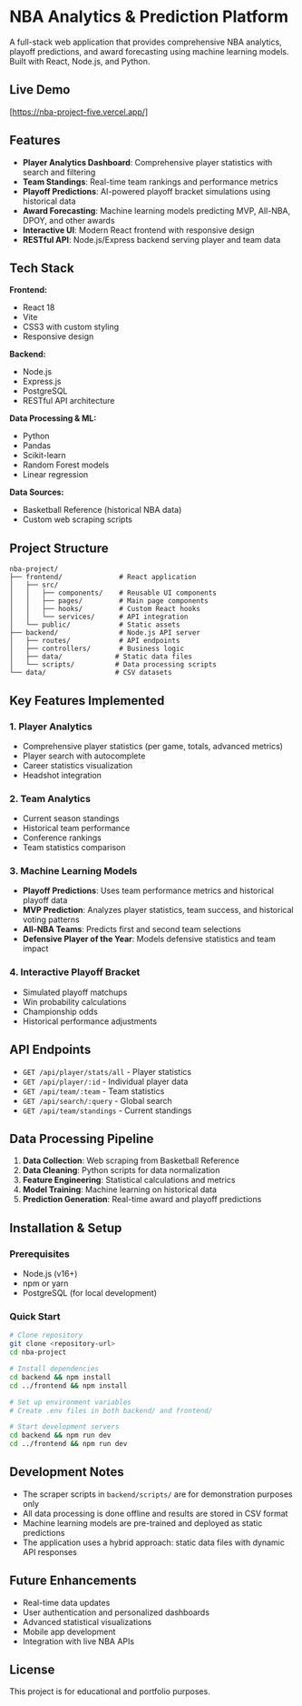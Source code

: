 # NBA Analytics & Prediction Platform

A full-stack web application that provides comprehensive NBA analytics, playoff predictions, and award forecasting using machine learning models. Built with React, Node.js, and Python.

## Live Demo

[https://nba-project-five.vercel.app/]

## Features

- **Player Analytics Dashboard**: Comprehensive player statistics with search and filtering
- **Team Standings**: Real-time team rankings and performance metrics
- **Playoff Predictions**: AI-powered playoff bracket simulations using historical data
- **Award Forecasting**: Machine learning models predicting MVP, All-NBA, DPOY, and other awards
- **Interactive UI**: Modern React frontend with responsive design
- **RESTful API**: Node.js/Express backend serving player and team data

## Tech Stack

**Frontend:**

- React 18
- Vite
- CSS3 with custom styling
- Responsive design

**Backend:**

- Node.js
- Express.js
- PostgreSQL
- RESTful API architecture

**Data Processing & ML:**

- Python
- Pandas
- Scikit-learn
- Random Forest models
- Linear regression

**Data Sources:**

- Basketball Reference (historical NBA data)
- Custom web scraping scripts

## Project Structure

```
nba-project/
├── frontend/              # React application
│   ├── src/
│   │   ├── components/    # Reusable UI components
│   │   ├── pages/         # Main page components
│   │   ├── hooks/         # Custom React hooks
│   │   └── services/      # API integration
│   └── public/            # Static assets
├── backend/               # Node.js API server
│   ├── routes/            # API endpoints
│   ├── controllers/       # Business logic
│   ├── data/             # Static data files
│   └── scripts/          # Data processing scripts
└── data/                 # CSV datasets
```

## Key Features Implemented

### 1. Player Analytics

- Comprehensive player statistics (per game, totals, advanced metrics)
- Player search with autocomplete
- Career statistics visualization
- Headshot integration

### 2. Team Analytics

- Current season standings
- Historical team performance
- Conference rankings
- Team statistics comparison

### 3. Machine Learning Models

- **Playoff Predictions**: Uses team performance metrics and historical playoff data
- **MVP Prediction**: Analyzes player statistics, team success, and historical voting patterns
- **All-NBA Teams**: Predicts first and second team selections
- **Defensive Player of the Year**: Models defensive statistics and team impact

### 4. Interactive Playoff Bracket

- Simulated playoff matchups
- Win probability calculations
- Championship odds
- Historical performance adjustments

## API Endpoints

- `GET /api/player/stats/all` - Player statistics
- `GET /api/player/:id` - Individual player data
- `GET /api/team/:team` - Team statistics
- `GET /api/search/:query` - Global search
- `GET /api/team/standings` - Current standings

## Data Processing Pipeline

1. **Data Collection**: Web scraping from Basketball Reference
2. **Data Cleaning**: Python scripts for data normalization
3. **Feature Engineering**: Statistical calculations and metrics
4. **Model Training**: Machine learning on historical data
5. **Prediction Generation**: Real-time award and playoff predictions

## Installation & Setup

### Prerequisites

- Node.js (v16+)
- npm or yarn
- PostgreSQL (for local development)

### Quick Start

```bash
# Clone repository
git clone <repository-url>
cd nba-project

# Install dependencies
cd backend && npm install
cd ../frontend && npm install

# Set up environment variables
# Create .env files in both backend/ and frontend/

# Start development servers
cd backend && npm run dev
cd ../frontend && npm run dev
```

## Development Notes

- The scraper scripts in `backend/scripts/` are for demonstration purposes only
- All data processing is done offline and results are stored in CSV format
- Machine learning models are pre-trained and deployed as static predictions
- The application uses a hybrid approach: static data files with dynamic API responses

## Future Enhancements

- Real-time data updates
- User authentication and personalized dashboards
- Advanced statistical visualizations
- Mobile app development
- Integration with live NBA APIs

## License

This project is for educational and portfolio purposes.
